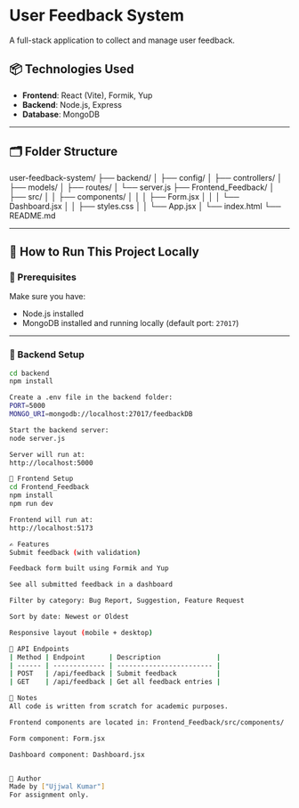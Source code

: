 # User Feedback System

A full-stack application to collect and manage user feedback.

## 📦 Technologies Used

- **Frontend**: React (Vite), Formik, Yup
- **Backend**: Node.js, Express
- **Database**: MongoDB

---

## 🗂 Folder Structure

user-feedback-system/
├── backend/
│ ├── config/
│ ├── controllers/
│ ├── models/
│ ├── routes/
│ └── server.js
├── Frontend_Feedback/
│ ├── src/
│ │ ├── components/
│ │ │ ├── Form.jsx
│ │ │ └── Dashboard.jsx
│ │ ├── styles.css
│ │ └── App.jsx
│ └── index.html
└── README.md


---

## 🚀 How to Run This Project Locally

### 📌 Prerequisites

Make sure you have:
- Node.js installed
- MongoDB installed and running locally (default port: `27017`)

---

### 🔧 Backend Setup

```bash
cd backend
npm install

Create a .env file in the backend folder:
PORT=5000
MONGO_URI=mongodb://localhost:27017/feedbackDB

Start the backend server:
node server.js

Server will run at:
http://localhost:5000

🎨 Frontend Setup
cd Frontend_Feedback
npm install
npm run dev

Frontend will run at:
http://localhost:5173

✍️ Features
Submit feedback (with validation)

Feedback form built using Formik and Yup

See all submitted feedback in a dashboard

Filter by category: Bug Report, Suggestion, Feature Request

Sort by date: Newest or Oldest

Responsive layout (mobile + desktop)

🔗 API Endpoints
| Method | Endpoint      | Description              |
| ------ | ------------- | ------------------------ |
| POST   | /api/feedback | Submit feedback          |
| GET    | /api/feedback | Get all feedback entries |

📝 Notes
All code is written from scratch for academic purposes.

Frontend components are located in: Frontend_Feedback/src/components/

Form component: Form.jsx

Dashboard component: Dashboard.jsx


👤 Author
Made by ["Ujjwal Kumar"]
For assignment only.